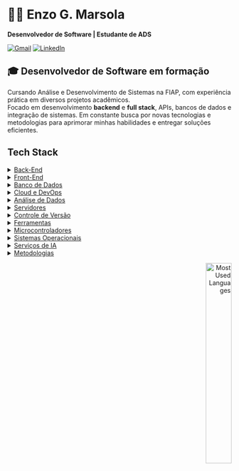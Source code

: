 # 👨‍💻 Enzo G. Marsola

**Desenvolvedor de Software | Estudante de ADS**

<!-- Social Links -->
<p align="left">
  <a href="mailto:enzogmarsola@gmail.com"><img src="https://img.shields.io/badge/-Gmail-%23333?style=for-the-badge&logo=gmail&logoColor=white" alt="Gmail"></a>
  <a href="https://www.linkedin.com/in/enzomarsola/" target="_blank"><img src="https://img.shields.io/badge/-LinkedIn-%23007BFF?style=for-the-badge&logo=linkedin&logoColor=white" alt="LinkedIn"></a>
</p>

## 🎓 Desenvolvedor de Software em formação

Cursando Análise e Desenvolvimento de Sistemas na FIAP, com experiência prática em diversos projetos acadêmicos.  
Focado em desenvolvimento **backend** e **full stack**, APIs, bancos de dados e integração de sistemas. Em constante busca por novas tecnologias e metodologias para aprimorar minhas habilidades e entregar soluções eficientes.

## Tech Stack

<details>
  <summary><u>Back-End</u></summary>
  <ul>
    <li>Java 8+</li>
    <li>Spring Framework</li>
    <li>JPA/Hibernate</li>
    <li>RESTful Services</li>
    <li>C#</li>
    <li>.NET</li>
    <li>Python</li>
  </ul>
</details>

<details>
  <summary><u>Front-End</u></summary>
  <ul>
    <li>HTML</li>
    <li>CSS</li>
    <li>JavaScript</li>
    <li>TypeScript</li>
    <li>React</li>
    <li>React Native</li>
    <li>Angular</li>
    <li>Node.js</li>
    <li>Next.js</li>
    <li>Tailwind</li>
  </ul>
</details>

<details>
  <summary><u>Banco de Dados</u></summary>
  <ul>
    <li>Oracle SQL</li>
    <li>PL/SQL</li>
    <li>MySQL</li>
    <li>Mongo DB</li>
  </ul>
</details>

<details>
  <summary><u>Cloud e DevOps</u></summary>
  <ul>
    <li>Azure</li>
    <li>Azure DevOps</li>
    <li>Administração de infraestruturas virtuais (VMs e VNETs)</li>
  </ul>
</details>

<details>
  <summary><u>Análise de Dados</u></summary>
  <ul>
    <li>Jupyter Notebook</li>
    <li>Pandas</li>
    <li>Matplotlib</li>
  </ul>
</details>

<details>
  <summary><u>Servidores</u></summary>
  <ul>
    <li>Apache Tomcat</li>
  </ul>
</details>

<details>
  <summary><u>Controle de Versão</u></summary>
  <ul>
    <li>Git</li>
  </ul>
</details>

<details>
  <summary><u>Ferramentas</u></summary>
  <ul>
    <li>IntelliJ IDEA</li>
    <li>VS Code</li>
    <li>Visual Studio 2022</li>
    <li>Postman</li>
    <li>Insomnia</li>
    <li>Node-RED</li>
    <li>Google Colab</li>
    <li>Arduino IDE</li>
  </ul>
</details>

<details>
  <summary><u>Microcontroladores</u></summary>
  <ul>
    <li>Arduino</li>
    <li>ESP32</li>
    <li>C++ (Wiring)</li>
  </ul>
</details>

<details>
  <summary><u>Sistemas Operacionais</u></summary>
  <ul>
    <li>Linux</li>
    <li>Windows</li>
  </ul>
</details>

<details>
  <summary><u>Serviços de IA</u></summary>
  <ul>
    <li>IBM Watson</li>
  </ul>
</details>

<details>
  <summary><u>Metodologias</u></summary>
  <ul>
    <li>Scrum</li>
    <li>Metodologias ágeis</li>
  </ul>
</details>

<p align="right">
  <img src="https://github-readme-stats.vercel.app/api/top-langs/?username=MarsoL4&hide=jupyter%20notebook&layout=compact&theme=dark&hide_progress=true&text_color=fff&title_color=fff&bg_color=0d1117" width="34%" alt="Most Used Languages">
</p>
